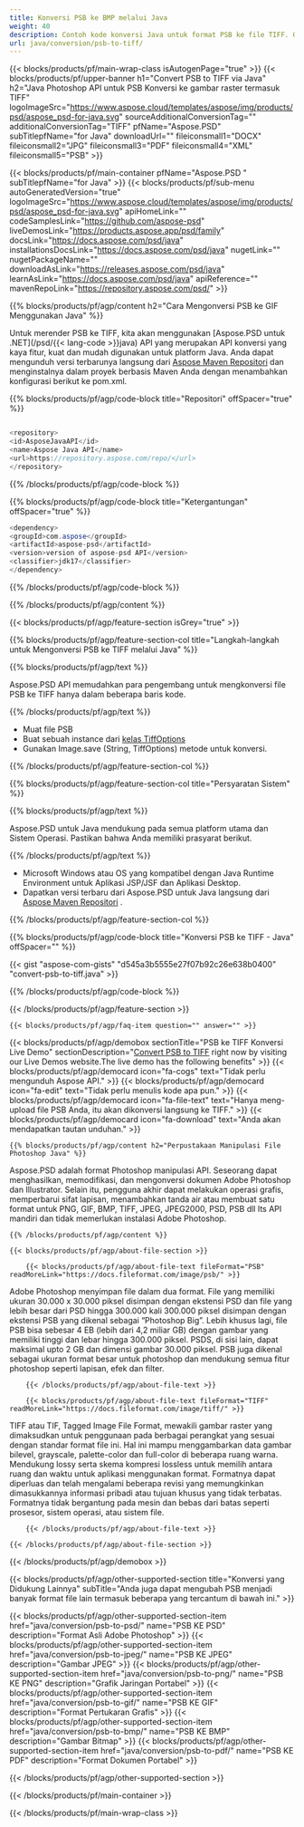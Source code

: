 ```yaml
---
title: Konversi PSB ke BMP melalui Java
weight: 40
description: Contoh kode konversi Java untuk format PSB ke file TIFF. Gunakan kode contoh ini untuk mengonversi PSB ke TIFF dalam aplikasi berbasis Web atau Desktop Java.
url: java/conversion/psb-to-tiff/
---
```


{{< blocks/products/pf/main-wrap-class isAutogenPage="true" >}}
{{< blocks/products/pf/upper-banner h1="Convert PSB to TIFF via Java" h2="Java Photoshop API untuk PSB Konversi ke gambar raster termasuk TIFF" logoImageSrc="https://www.aspose.cloud/templates/aspose/img/products/psd/aspose_psd-for-java.svg" sourceAdditionalConversionTag="" additionalConversionTag="TIFF" pfName="Aspose.PSD" subTitlepfName="for Java" downloadUrl="" fileiconsmall1="DOCX" fileiconsmall2="JPG" fileiconsmall3="PDF" fileiconsmall4="XML" fileiconsmall5="PSB" >}}

{{< blocks/products/pf/main-container pfName="Aspose.PSD " subTitlepfName="for Java" >}}
{{< blocks/products/pf/sub-menu autoGeneratedVersion="true" logoImageSrc="https://www.aspose.cloud/templates/aspose/img/products/psd/aspose_psd-for-java.svg" apiHomeLink="" codeSamplesLink="https://github.com/aspose-psd" liveDemosLink="https://products.aspose.app/psd/family" docsLink="https://docs.aspose.com/psd/java" installationsDocsLink="https://docs.aspose.com/psd/java" nugetLink="" nugetPackageName="" downloadAsLink="https://releases.aspose.com/psd/java" learnAsLink="https://docs.aspose.com/psd/java" apiReference="" mavenRepoLink="https://repository.aspose.com/psd/" >}}

{{% blocks/products/pf/agp/content h2="Cara Mengonversi PSB ke GIF Menggunakan Java" %}}

 Untuk merender PSB ke TIFF, kita akan menggunakan
 [Aspose.PSD untuk .NET](/psd/{{< lang-code >}}java) 
 API yang merupakan API konversi yang kaya fitur, kuat dan mudah digunakan untuk platform Java. Anda dapat mengunduh versi terbarunya langsung dari
 [Aspose Maven Repositori](https://repository.aspose.com/psd/) 
 dan menginstalnya dalam proyek berbasis Maven Anda dengan menambahkan konfigurasi berikut ke pom.xml.

{{% blocks/products/pf/agp/code-block title="Repositori" offSpacer="true" %}}

```cs

<repository>
<id>AsposeJavaAPI</id>
<name>Aspose Java API</name>
<url>https://repository.aspose.com/repo/</url>
</repository>

```

{{% /blocks/products/pf/agp/code-block %}}

{{% blocks/products/pf/agp/code-block title="Ketergantungan" offSpacer="true" %}}

```cs
<dependency>
<groupId>com.aspose</groupId>
<artifactId>aspose-psd</artifactId>
<version>version of aspose-psd API</version>
<classifier>jdk17</classifier>
</dependency>

```

{{% /blocks/products/pf/agp/code-block %}}

{{% /blocks/products/pf/agp/content %}}

{{< blocks/products/pf/agp/feature-section isGrey="true" >}}

{{% blocks/products/pf/agp/feature-section-col title="Langkah-langkah untuk Mengonversi PSB ke TIFF melalui Java" %}}

{{% blocks/products/pf/agp/text %}}

 Aspose.PSD API memudahkan para pengembang untuk mengkonversi file PSB ke TIFF hanya dalam beberapa baris kode.

{{% /blocks/products/pf/agp/text %}}

- Muat file PSB
- Buat sebuah instance dari [kelas TiffOptions](https://apireference.aspose.com/psd/java/com.aspose.psd.imageoptions/TiffOptions)
- Gunakan Image.save (String, TiffOptions) metode untuk konversi.

{{% /blocks/products/pf/agp/feature-section-col %}}

{{% blocks/products/pf/agp/feature-section-col title="Persyaratan Sistem" %}}

{{% blocks/products/pf/agp/text %}}

 Aspose.PSD untuk Java mendukung pada semua platform utama dan Sistem Operasi. Pastikan bahwa Anda memiliki prasyarat berikut.

{{% /blocks/products/pf/agp/text %}}

- Microsoft Windows atau OS yang kompatibel dengan Java Runtime Environment untuk Aplikasi JSP/JSF dan Aplikasi Desktop.
- Dapatkan versi terbaru dari Aspose.PSD untuk Java langsung dari
 [Aspose Maven Repositori](https://repository.aspose.com/psd/)  .

{{% /blocks/products/pf/agp/feature-section-col %}}

{{% blocks/products/pf/agp/code-block title="Konversi PSB ke TIFF - Java" offSpacer="" %}}

{{< gist "aspose-com-gists" "d545a3b5555e27f07b92c26e638b0400" "convert-psb-to-tiff.java" >}}

{{% /blocks/products/pf/agp/code-block %}}

{{< /blocks/products/pf/agp/feature-section >}}

    {{< blocks/products/pf/agp/faq-item question="" answer="" >}}
 

<!-- aboutfile Starts -->

{{< blocks/products/pf/agp/demobox sectionTitle="PSB ke TIFF Konversi Live Demo" sectionDescription="[Convert PSB to TIFF](https://products.aspose.app/psd/conversion/psb-to-tiff) right now by visiting our Live Demos website.The live demo has the following benefits" >}}
        {{< blocks/products/pf/agp/democard icon="fa-cogs" text="Tidak perlu mengunduh Aspose API." >}}
        {{< blocks/products/pf/agp/democard icon="fa-edit" text="Tidak perlu menulis kode apa pun." >}}
        {{< blocks/products/pf/agp/democard icon="fa-file-text" text="Hanya meng-upload file PSB Anda, itu akan dikonversi langsung ke TIFF." >}}
        {{< blocks/products/pf/agp/democard icon="fa-download" text="Anda akan mendapatkan tautan unduhan." >}}

    {{% blocks/products/pf/agp/content h2="Perpustakaan Manipulasi File Photoshop Java" %}}

 Aspose.PSD adalah format Photoshop manipulasi API. Seseorang dapat menghasilkan, memodifikasi, dan mengonversi dokumen Adobe Photoshop dan Illustrator. Selain itu, pengguna akhir dapat melakukan operasi grafis, memperbarui sifat lapisan, menambahkan tanda air atau membuat satu format untuk PNG, GIF, BMP, TIFF, JPEG, JPEG2000, PSD, PSB dll Its API mandiri dan tidak memerlukan instalasi Adobe Photoshop. 



    {{% /blocks/products/pf/agp/content %}}

    {{< blocks/products/pf/agp/about-file-section >}}

        {{< blocks/products/pf/agp/about-file-text fileFormat="PSB" readMoreLink="https://docs.fileformat.com/image/psb/" >}}

Adobe Photoshop menyimpan file dalam dua format. File yang memiliki ukuran 30.000 x 30.000 piksel disimpan dengan ekstensi PSD dan file yang lebih besar dari PSD hingga 300.000 kali 300.000 piksel disimpan dengan ekstensi PSB yang dikenal sebagai “Photoshop Big”. Lebih khusus lagi, file PSB bisa sebesar 4 EB (lebih dari 4,2 miliar GB) dengan gambar yang memiliki tinggi dan lebar hingga 300.000 piksel. PSDS, di sisi lain, dapat maksimal upto 2 GB dan dimensi gambar 30.000 piksel. PSB juga dikenal sebagai ukuran format besar untuk photoshop dan mendukung semua fitur photoshop seperti lapisan, efek dan filter.


        {{< /blocks/products/pf/agp/about-file-text >}}

        {{< blocks/products/pf/agp/about-file-text fileFormat="TIFF" readMoreLink="https://docs.fileformat.com/image/tiff/" >}}

TIFF atau TIF, Tagged Image File Format, mewakili gambar raster yang dimaksudkan untuk penggunaan pada berbagai perangkat yang sesuai dengan standar format file ini. Hal ini mampu menggambarkan data gambar bilevel, grayscale, palette-color dan full-color di beberapa ruang warna. Mendukung lossy serta skema kompresi lossless untuk memilih antara ruang dan waktu untuk aplikasi menggunakan format. Formatnya dapat diperluas dan telah mengalami beberapa revisi yang memungkinkan dimasukkannya informasi pribadi atau tujuan khusus yang tidak terbatas. Formatnya tidak bergantung pada mesin dan bebas dari batas seperti prosesor, sistem operasi, atau sistem file.


        {{< /blocks/products/pf/agp/about-file-text >}}

    {{< /blocks/products/pf/agp/about-file-section >}}

{{< /blocks/products/pf/agp/demobox >}}

<!-- aboutfile Ends -->

{{< blocks/products/pf/agp/other-supported-section title="Konversi yang Didukung Lainnya" subTitle="Anda juga dapat mengubah PSB menjadi banyak format file lain termasuk beberapa yang tercantum di bawah ini." >}}

{{< blocks/products/pf/agp/other-supported-section-item href="java/conversion/psb-to-psd/" name="PSB KE PSD" description="Format Asli Adobe Photoshop" >}}
{{< blocks/products/pf/agp/other-supported-section-item href="java/conversion/psb-to-jpeg/" name="PSB KE JPEG" description="Gambar JPEG" >}}
{{< blocks/products/pf/agp/other-supported-section-item href="java/conversion/psb-to-png/" name="PSB KE PNG" description="Grafik Jaringan Portabel" >}}
{{< blocks/products/pf/agp/other-supported-section-item href="java/conversion/psb-to-gif/" name="PSB KE GIF" description="Format Pertukaran Grafis" >}}
{{< blocks/products/pf/agp/other-supported-section-item href="java/conversion/psb-to-bmp/" name="PSB KE BMP" description="Gambar Bitmap" >}}
{{< blocks/products/pf/agp/other-supported-section-item href="java/conversion/psb-to-pdf/" name="PSB KE PDF" description="Format Dokumen Portabel" >}}

{{< /blocks/products/pf/agp/other-supported-section >}}

{{< /blocks/products/pf/main-container >}}
    
{{< /blocks/products/pf/main-wrap-class >}}
